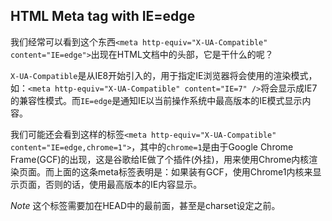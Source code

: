 ## HTML Meta tag with IE=edge
我们经常可以看到这个东西`<meta http-equiv="X-UA-Compatible" content="IE=edge">`出现在HTML文档中的头部，它是干什么的呢？

`X-UA-Compatible`是从IE8开始引入的，用于指定IE浏览器将会使用的渲染模式，如：`<meta http-equiv="X-UA-Compatible" content="IE=7" />`将会显示成IE7的兼容性模式。而`IE=edge`是通知IE以当前操作系统中最高版本的IE模式显示内容。

我们可能还会看到这样的标签`<meta http-equiv="X-UA-Compatible" content="IE=edge,chrome=1">`，其中的`chrome=1`是由于Google Chrome Frame(GCF)的出现，这是谷歌给IE做了个插件(外挂)，用来使用Chrome内核渲染页面。而上面的这条meta标签表明是：如果装有GCF，使用Chrome1内核来显示页面，否则的话，使用最高版本的IE内容显示。

*Note* 这个标签需要加在HEAD中的最前面，甚至是charset设定之前。

